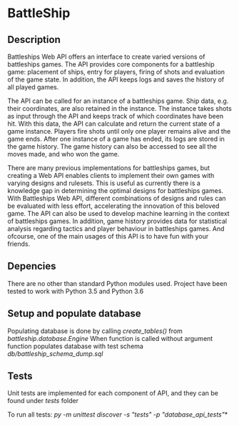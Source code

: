 # BattleShip

## Description

Battleships Web API offers an interface to create varied versions of battleships games. The API provides core components for a battleship game: placement of ships, entry for players, firing of shots and evaluation of the game state. In addition, the API keeps logs and saves the history of all played games.

The API can be called for an instance of a battleships game. Ship data, e.g. their coordinates, are also retained in the instance. The instance takes shots as input through the API and keeps track of which coordinates have been hit. With this data, the API can calculate and return the current state of a game instance. Players fire shots until only one player remains alive and the game ends. After one instance of a game has ended, its logs are stored in the game history. The game history can also be accessed to see all the moves made, and who won the game.

There are many previous implementations for battleships games, but creating a Web API enables clients to implement their own games with varying designs and rulesets. This is useful as currently there is a knowledge gap in determining the optimal designs for battleships games. With Battleships Web API, different combinations of designs and rules can be evaluated with less effort, accelerating the innovation of this beloved game. The API can also be used to develop machine learning in the context of battleships games. In addition, game history provides data for statistical analysis regarding tactics and player behaviour in battleships games. And ofcourse, one of the main usages of this API is to have fun with your friends.

## Depencies

There are no other than standard Python modules used. Project have been tested to work with Python 3.5 and Python 3.6

## Setup and populate database

Populating database is done by calling *create_tables()* from *battleship.database.Engine* 
When function is called without argument function populates database with test schema *db/battleship_schema_dump.sql*

## Tests

Unit tests are implemented for each component of API, and they can be found under *tests* folder 

To run all tests:
**py -m unittest discover -s "tests" -p "database_api_tests*"**